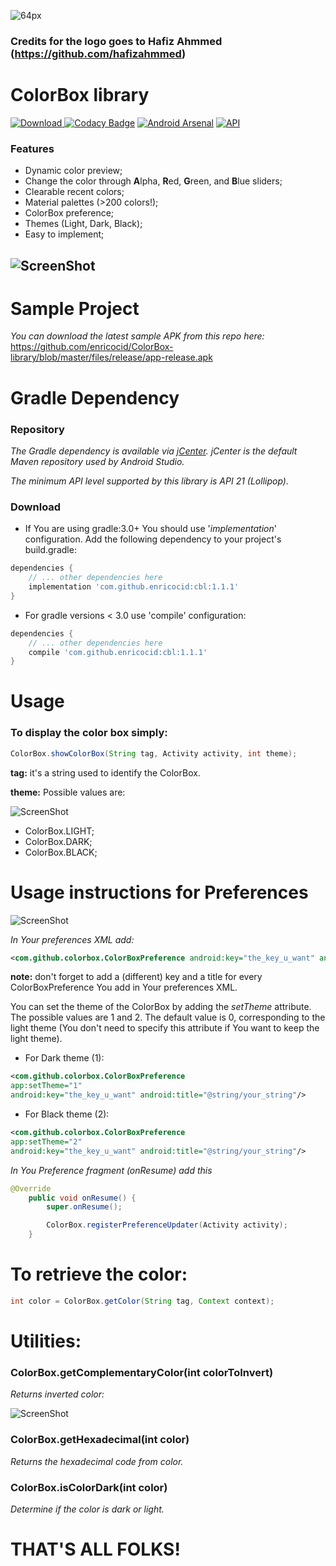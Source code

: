 

![64px](https://user-images.githubusercontent.com/38810169/39779582-714ffdf6-532b-11e8-8976-3cca95092005.jpg)

### Credits for the logo goes to Hafiz Ahmmed (https://github.com/hafizahmmed)

# ColorBox library

[ ![Download](https://api.bintray.com/packages/enricod/colorbox/cbl/images/download.svg?version=1.1.1) ](https://bintray.com/enricod/colorbox/cbl/1.1.1/link)
[![Codacy Badge](https://api.codacy.com/project/badge/Grade/62a36fd9b7164d4287f7ec9eca187a43)](https://www.codacy.com/app/enricocid/ColorBox-library?utm_source=github.com&utm_medium=referral&utm_content=enricocid/ColorBox-library&utm_campaign=badger)
[![Android Arsenal](https://img.shields.io/badge/Android%20Arsenal-ColorBox-red.svg?style=flat)](https://android-arsenal.com/details/1/6579)
[![API](https://img.shields.io/badge/API-21%2B-orange.svg?style=flat)](https://android-arsenal.com/api?level=21)


### Features

- Dynamic color preview;
- Change the color through **A**lpha, **R**ed, **G**reen, and **B**lue sliders;
- Clearable recent colors;
- Material palettes (>200 colors!);
- ColorBox preference;
- Themes (Light, Dark, Black);
- Easy to implement;



![ScreenShot](https://github.com/enricocid/ColorBox-library/blob/master/files/art.png)
------

# Sample Project

*You can download the latest sample APK from this repo here:* https://github.com/enricocid/ColorBox-library/blob/master/files/release/app-release.apk



# Gradle Dependency

### Repository

*The Gradle dependency is available via [jCenter](https://bintray.com/enricod/Enrico/ColorBox-library/view).
jCenter is the default Maven repository used by Android Studio.*

*The minimum API level supported by this library is API 21 (Lollipop).*

### Download

- If You are using gradle:3.0+ You should use '*implementation*' configuration. Add the following dependency to your project's build.gradle:

```gradle
dependencies {
    // ... other dependencies here
    implementation 'com.github.enricocid:cbl:1.1.1'
}
```

- For gradle versions < 3.0 use 'compile' configuration:

```gradle
dependencies {
    // ... other dependencies here
    compile 'com.github.enricocid:cbl:1.1.1'
}
```




# Usage

### To display the color box simply:

```java
ColorBox.showColorBox(String tag, Activity activity, int theme);
```


**tag:** it's a string used to identify the ColorBox.

**theme:** Possible values are:

![ScreenShot](https://github.com/enricocid/ColorBox-library/blob/master/files/themes.png)

- ColorBox.LIGHT;
- ColorBox.DARK;
- ColorBox.BLACK;

# Usage instructions for Preferences

![ScreenShot](https://github.com/enricocid/ColorBox-library/blob/master/files/preferences.png)

*In Your preferences XML add:*

```xml
<com.github.colorbox.ColorBoxPreference android:key="the_key_u_want" android:title="@string/your_string"/>
```

**note:** don't forget to add a (different) key and a title for every ColorBoxPreference You add in Your preferences XML.

You can set the theme of the ColorBox by adding the *setTheme* attribute. The possible values are 1 and 2. The default value is 0, corresponding to the light theme (You don't need to specify this attribute if You want to keep the light theme).

- For Dark theme (1):

```xml
<com.github.colorbox.ColorBoxPreference
app:setTheme="1"
android:key="the_key_u_want" android:title="@string/your_string"/>
```

- For Black theme (2):

```xml
<com.github.colorbox.ColorBoxPreference 
app:setTheme="2"
android:key="the_key_u_want" android:title="@string/your_string"/>
```

*In You Preference fragment (onResume) add this*

```java
@Override
    public void onResume() {
        super.onResume();

        ColorBox.registerPreferenceUpdater(Activity activity);
    }
```

# To retrieve the color:

```java
int color = ColorBox.getColor(String tag, Context context);
```





# Utilities:

### ColorBox.getComplementaryColor(int colorToInvert)

*Returns inverted color:*

![ScreenShot](https://github.com/enricocid/ColorBox-library/blob/master/files/inverted.png)





### ColorBox.getHexadecimal(int color)

*Returns the hexadecimal code from color.*





### ColorBox.isColorDark(int color)

*Determine if the color is dark or light.*




# THAT'S ALL FOLKS!



